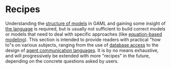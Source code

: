 # Recipes



Understanding the [structure of models](https://github.com/gama-platform/gama/wiki/Content\Tutorials\LearnGAMLStepByStep\StartWithGAML\OrganizationModel.md) in GAML and gaining some insight of [the language](https://github.com/gama-platform/gama/wiki/Content\References\GamlReference.md) is required, but is usually not sufficient to build correct models or models that need to deal with specific approaches (like [equation-based modeling](G__UsingEquations)). This section is intended to provide readers with practical "how to"s on various subjects, ranging from the use of [database access](https://github.com/gama-platform/gama/wiki/Content\Tutorials\Recipes\UsingDatabase.md) to the design of [agent communication languages](https://github.com/gama-platform/gama/wiki/Content\Tutorials\Recipes\UsingFIPAACL.md). It is by no means exhaustive, and will progressively be extended with more "recipes" in the future, depending on the concrete questions asked by users.